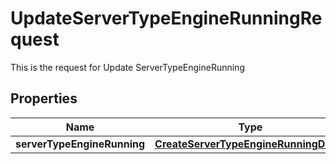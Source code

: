 

# UpdateServerTypeEngineRunningRequest

This is the request for Update ServerTypeEngineRunning
## Properties

Name | Type | Description | Notes
------------ | ------------- | ------------- | -------------
**serverTypeEngineRunning** | [**CreateServerTypeEngineRunningDetail**](CreateServerTypeEngineRunningDetail.md) |  |  [optional]



